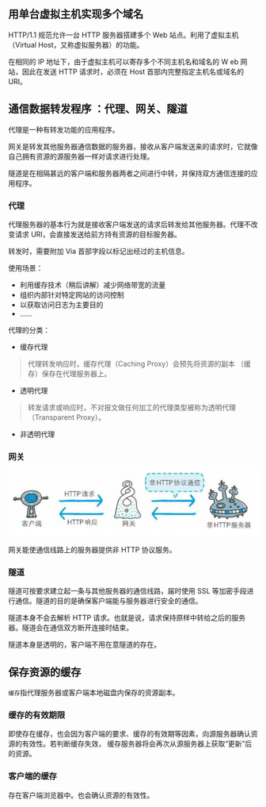 ## 用单台虚拟主机实现多个域名

HTTP/1.1 规范允许一台 HTTP  服务器搭建多个 Web 站点。利用了虚拟主机（Virtual Host，又称虚拟服务器）的功能。

在相同的 IP  地址下，由于虚拟主机可以寄存多个不同主机名和域名的 W eb 网站，因此在发送 HTTP  请求时，必须在 Host  首部内完整指定主机名或域名的 URI。

## 通信数据转发程序 ：代理、网关、隧道

代理是一种有转发功能的应用程序。

网关是转发其他服务器通信数据的服务器，接收从客户端发送来的请求时，它就像自己拥有资源的源服务器一样对请求进行处理。

隧道是在相隔甚远的客户端和服务器两者之间进行中转，并保持双方通信连接的应用程序。

### 代理

代理服务器的基本行为就是接收客户端发送的请求后转发给其他服务器。代理不改变请求 URI，会直接发送给前方持有资源的目标服务器。

转发时，需要附加 Via 首部字段以标记出经过的主机信息。

使用场景：

- 利用缓存技术（稍后讲解）减少网络带宽的流量
- 组织内部针对特定网站的访问控制
- 以获取访问日志为主要目的
- ......

代理的分类：

- 缓存代理

> 代理转发响应时，缓存代理（Caching  Proxy）会预先将资源的副本
> （缓存）保存在代理服务器上。

- 透明代理

> 转发请求或响应时，不对报文做任何加工的代理类型被称为透明代理
> （Transparent  Proxy）。

- 非透明代理

### 网关

![](img/网关示意图.png)

网关能使通信线路上的服务器提供非 HTTP  协议服务。

### 隧道

隧道可按要求建立起一条与其他服务器的通信线路，届时使用 SSL  等加密手段进行通信。隧道的目的是确保客户端能与服务器进行安全的通信。

隧道本身不会去解析 HTTP  请求。也就是说，请求保持原样中转给之后的服务器。隧道会在通信双方断开连接时结束。

隧道本身是透明的，客户端不用在意隧道的存在。

## 保存资源的缓存

`缓存`指代理服务器或客户端本地磁盘内保存的资源副本。

### 缓存的有效期限

即使存在缓存，也会因为客户端的要求、缓存的有效期等因素，向源服务器确认资源的有效性。若判断缓存失效， 缓存服务器将会再次从源服务器上获取“更新”后的资源。 

### 客户端的缓存

存在客户端浏览器中。也会确认资源的有效性。

